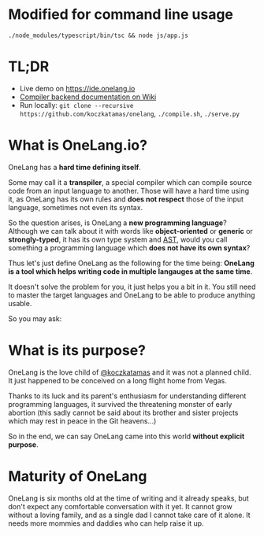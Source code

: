 
# Modified for command line usage
`./node_modules/typescript/bin/tsc && node js/app.js`

# TL;DR
 - Live demo on https://ide.onelang.io
 - [Compiler backend documentation on Wiki](https://github.com/koczkatamas/onelang/wiki/Compiler-backend)
 - Run locally: `git clone --recursive https://github.com/koczkatamas/onelang`, `./compile.sh`, `./serve.py`
 
# What is OneLang.io?

OneLang has a **hard time defining itself**.

Some may call it a **transpiler**, a special compiler which can compile source code from an input language to another. Those will have a hard time using it, as OneLang has its own rules and **does not respect** those of the input language, sometimes not even its syntax.

So the question arises, is OneLang a **new programming language**? Although we can talk about it with words like **object-oriented** or **generic** or **strongly-typed**, it has its own type system and [AST](https://en.wikipedia.org/wiki/Abstract_syntax_tree), would you call something a programming language which **does not have its own syntax**?

Thus let's just define OneLang as the following for the time being: **OneLang is a tool which helps writing code in multiple langauges at the same time**.

It doesn't solve the problem for you, it just helps you a bit in it. You still need to master the target languages and OneLang to be able to produce anything usable.

So you may ask:

# What is its purpose?

OneLang is the love child of [@koczkatamas](https://twitter.com/koczkatamas) and it was not a planned child. It just happened to be conceived on a long flight home from Vegas.

Thanks to its luck and its parent's enthusiasm for understanding different programming languages, it survived the threatening monster of early abortion (this sadly cannot be said about its brother and sister projects which may rest in peace in the Git heavens...)

So in the end, we can say OneLang came into this world **without explicit purpose**.

# Maturity of OneLang

OneLang is six months old at the time of writing and it already speaks, but don't expect any comfortable conversation with it yet. It cannot grow without a loving family, and as a single dad I cannot take care of it alone. It needs more mommies and daddies who can help raise it up.
